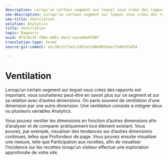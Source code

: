 ```yaml
---
description: Lorsqu’un certain segment sur lequel vous créez des rapports est important, vous souhaiterez peut-être en savoir plus sur ce segment et sur sa relation avec d’autres dimensions. On parle souvent de ventilation d’une dimension par une autre dimension. Une ventilation consiste à intégrer deux ou plusieurs variables Analytics.
seo-description: Lorsqu’un certain segment sur lequel vous créez des rapports est important, vous souhaiterez peut-être en savoir plus sur ce segment et sur sa relation avec d’autres dimensions. On parle souvent de ventilation d’une dimension par une autre dimension. Une ventilation consiste à intégrer deux ou plusieurs variables Analytics.
seo-title: Ventilation
solution: Analytics
title: Ventilation
topic: Rapports
uuid: 0f2c8c37-f46e-4d6c-9ac2-eace48e8708f
translation-type: tm+mt
source-git-commit: a2c38c2cf3a2c1451e2c60e003ebe1fa9bfd145d

---
```



# Ventilation

Lorsqu’un certain segment sur lequel vous créez des rapports est important, vous souhaiterez peut-être en savoir plus sur ce segment et sur sa relation avec d’autres dimensions. On parle souvent de ventilation d’une dimension par une autre dimension. Une ventilation consiste à intégrer deux ou plusieurs variables Analytics.

Vous pouvez ventiler les dimensions en fonction d’autres dimensions afin d’analyser et de comparer pratiquement tout élément existant. Vous pouvez, par exemple, visualiser des tendances sur d’autres dimensions continues, telles que Profondeur de page. Vous pouvez ensuite visualiser une mesure, telle que Participation aux recettes, afin de visualiser l’incidence sur les recettes lorsqu’un visiteur effectue une exploration approfondie de votre site.
